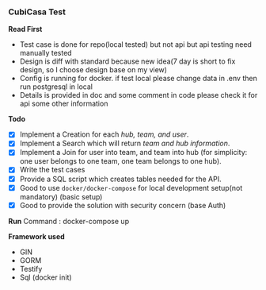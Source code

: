 ### CubiCasa Test

**Read First**

- Test case is done for repo(local tested) but not api but api testing need manually tested
- Design is diff with standard because new idea(7 day is short to fix design, so I choose design base on my view)
- Config is running for docker. if test local please change data in .env then run postgresql in local
- Details is provided in doc and some comment in code please check it for api some other information

**Todo**

- [x] Implement a Creation for each _hub, team, and user_.
- [x] Implement a Search which will return _team and hub information_.
- [x] Implement a Join for user into team, and team into hub (for simplicity: one user belongs to one team, one team
  belongs to one hub).
- [x] Write the test cases
- [x] Provide a SQL script which creates tables needed for the API.
- [x] Good to use `docker/docker-compose` for local development setup(not mandatory) (basic setup)
- [x] Good to provide the solution with security concern (base Auth)

**Run**
Command : docker-compose up

**Framework used**
- GIN
- GORM
- Testify
- Sql (docker init)
